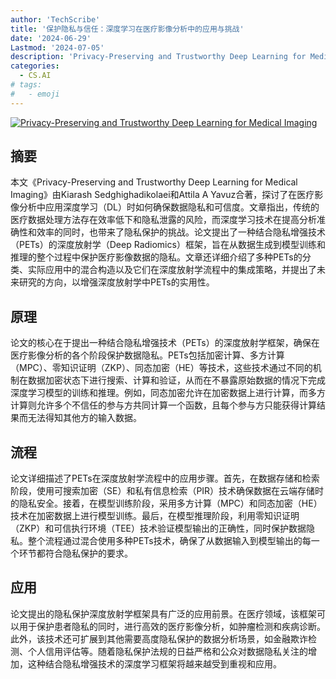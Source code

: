 ```yaml
---
author: 'TechScribe'
title: '保护隐私与信任：深度学习在医疗影像分析中的应用与挑战'
date: '2024-06-29'
Lastmod: '2024-07-05'
description: 'Privacy-Preserving and Trustworthy Deep Learning for Medical Imaging'
categories:
  - CS.AI
# tags:
#   - emoji
---
```


[![Privacy-Preserving and Trustworthy Deep Learning for Medical Imaging](https://arxiv-research-1301205113.cos.ap-guangzhou.myqcloud.com/images/2407.00538v1.pdf_0.jpg)](https://arxiv.org/abs/2407.00538v1)

## 摘要

本文《Privacy-Preserving and Trustworthy Deep Learning for Medical Imaging》由Kiarash Sedghighadikolaei和Attila A Yavuz合著，探讨了在医疗影像分析中应用深度学习（DL）时如何确保数据隐私和可信度。文章指出，传统的医疗数据处理方法存在效率低下和隐私泄露的风险，而深度学习技术在提高分析准确性和效率的同时，也带来了隐私保护的挑战。论文提出了一种结合隐私增强技术（PETs）的深度放射学（Deep Radiomics）框架，旨在从数据生成到模型训练和推理的整个过程中保护医疗影像数据的隐私。文章还详细介绍了多种PETs的分类、实际应用中的混合构造以及它们在深度放射学流程中的集成策略，并提出了未来研究的方向，以增强深度放射学中PETs的实用性。<!--more-->

## 原理

论文的核心在于提出一种结合隐私增强技术（PETs）的深度放射学框架，确保在医疗影像分析的各个阶段保护数据隐私。PETs包括加密计算、多方计算（MPC）、零知识证明（ZKP）、同态加密（HE）等技术，这些技术通过不同的机制在数据加密状态下进行搜索、计算和验证，从而在不暴露原始数据的情况下完成深度学习模型的训练和推理。例如，同态加密允许在加密数据上进行计算，而多方计算则允许多个不信任的参与方共同计算一个函数，且每个参与方只能获得计算结果而无法得知其他方的输入数据。

## 流程

论文详细描述了PETs在深度放射学流程中的应用步骤。首先，在数据存储和检索阶段，使用可搜索加密（SE）和私有信息检索（PIR）技术确保数据在云端存储时的隐私安全。接着，在模型训练阶段，采用多方计算（MPC）和同态加密（HE）技术在加密数据上进行模型训练。最后，在模型推理阶段，利用零知识证明（ZKP）和可信执行环境（TEE）技术验证模型输出的正确性，同时保护数据隐私。整个流程通过混合使用多种PETs技术，确保了从数据输入到模型输出的每一个环节都符合隐私保护的要求。

## 应用

论文提出的隐私保护深度放射学框架具有广泛的应用前景。在医疗领域，该框架可以用于保护患者隐私的同时，进行高效的医疗影像分析，如肿瘤检测和疾病诊断。此外，该技术还可扩展到其他需要高度隐私保护的数据分析场景，如金融欺诈检测、个人信用评估等。随着隐私保护法规的日益严格和公众对数据隐私关注的增加，这种结合隐私增强技术的深度学习框架将越来越受到重视和应用。